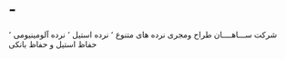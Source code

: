 # -
شرکت ســـاهــــان طراح ومجری نرده های متنوع ٬ نرده استیل ٬ نرده آلومینیومی ٬ حفاظ استیل و حفاظ بانکی
